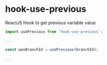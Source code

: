 # hook-use-previous
ReactJS Hook to get previous variable value

```javascript
import usePrevious from 'hook-use-previous';

...

const wasBranchId = usePrevious(branchId);

...

```
